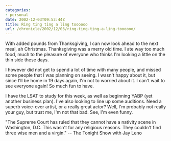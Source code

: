 ```yaml
--- 
categories:
- personal
date: 2002-12-03T09:53:44Z
title: Ring ting ting a ling toooooo
url: /chronicle/2002/12/03/ring-ting-ting-a-ling-toooooo/
---
```


With added pounds from Thanksgiving, I can now look ahead to the next meal, ah Christmas.  Thanksgiving was a merry old time.  I ate way too much food, much to the pleasure of everyone who thinks I'm looking a little on the thin side these days.

I however did not get to spend a lot of time with many people, and missed some people that I was planning on seeing.  I wasn't happy about it, but since I'll be home in 19 days again, I'm not to worried about it.  I can't wait to see everyone again!  So much fun to have.

I have the LSAT to study for this week, as well as beginning YABP (yet another business plan).  I've also looking to line up some auditions.  Need a superb voice-over artist, or a really great actor?  Well, I'm probably not really your guy, but trust me, I'm not that bad.  See, I'm even funny.

"The Supreme Court has ruled that they cannot have a nativity scene in Washington, D.C. This wasn't for any religious reasons. They couldn't find three wise men and a virgin." -- The Tonight Show with Jay Leno
